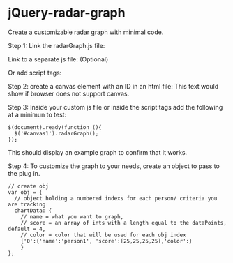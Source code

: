 # jQuery-radar-graph
Create a customizable radar graph with minimal code. 

Step 1:
  Link the radarGraph.js file:
    <script type="text/javascript" src="FILEPATH/TO/radarGraph.js"></script>
  
  Link to a separate js file: (Optional)
    <script type="text/javascript" src="FILEPATH/TO/ANOTHER/JSFILE.js"></script>
  
  Or add script tags:
    <script></script>
  
Step 2:
  create a canvas element with an ID in an html file:
    <canvas id="canvas1">This text would show if browser does not support canvas.</canvas>
  
Step 3:
  Inside your custom js file or inside the script tags add the following at a minimun to test:

    $(document).ready(function (){
      $('#canvas1').radarGraph();
    });
  This should display an example graph to confirm that it works.
  
Step 4:
  To customize the graph to your needs, create an object to pass to the plug in.
  
    // create obj
    var obj = {
      // object holding a numbered indexs for each person/ criteria you are tracking
      chartData: {
        // name = what you want to graph,
        // score = an array of ints with a length equal to the dataPoints, default = 4,
        // color = color that will be used for each obj index 
        {'0':{'name':'person1', 'score':[25,25,25,25],'color':}
        }
    };
     
